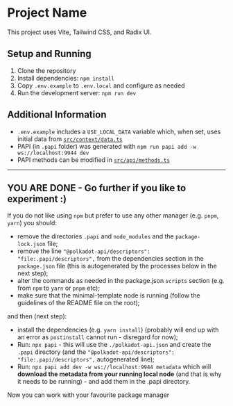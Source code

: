 # Project Name

This project uses Vite, Tailwind CSS, and Radix UI.

## Setup and Running

1. Clone the repository
2. Install dependencies: `npm install`
3. Copy `.env.example` to `.env.local` and configure as needed
4. Run the development server: `npm run dev`

## Additional Information

- `.env.example` includes a `USE_LOCAL_DATA` variable which, when set, uses initial data from [`src/context/data.ts`](./src/context/data.ts)
- PAPI (in `.papi` folder) was generated with `npm run papi add -w ws://localhost:9944 dev`
- PAPI methods can be modified in [`src/api/methods.ts`](./src/api/methods.ts)

---

## YOU ARE DONE - Go further if you like to experiment :)

If you do not like using `npm` but prefer to use any other manager (e.g. `pnpm`, `yarn`) you should:

- remove the directories `.papi` and `node_modules` and the `package-lock.json` file;
- remove the line `"@polkadot-api/descriptors": "file:.papi/descriptors",` from the dependencies section in the `package.json` file (this is autogenerated by the processes below in the next step);
- alter the commands as needed in the package.json `scripts` section (e.g. from `npm` to `yarn` or `pnpm` etc);
- make sure that the minimal-template node is running (follow the guidelines of the README file on the root);

and then (next step):

- install the dependencies (e.g. `yarn install`) (probably will end up with an error as `postinstall` cannot run - disregard for now);
- Run: `npx papi` - this will use the `./polkadot-api.json` and create the `.papi` directory (and the `"@polkadot-api/descriptors": "file:.papi/descriptors",` autogenerated line);
- Run: `npx papi add dev -w ws://localhost:9944 metadata` which will **download the metadata from your running local node** (and that is why it needs to be running) - and add them in the .papi directory.

Now you can work with your favourite package manager
